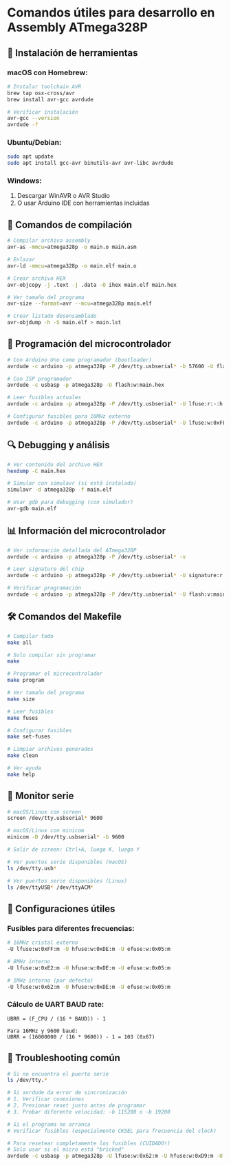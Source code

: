 # Comandos útiles para desarrollo en Assembly ATmega328P

## 🔧 Instalación de herramientas

### macOS con Homebrew:
```bash
# Instalar toolchain AVR
brew tap osx-cross/avr
brew install avr-gcc avrdude

# Verificar instalación
avr-gcc --version
avrdude -?
```

### Ubuntu/Debian:
```bash
sudo apt update
sudo apt install gcc-avr binutils-avr avr-libc avrdude
```

### Windows:
1. Descargar WinAVR o AVR Studio
2. O usar Arduino IDE con herramientas incluidas

## 💾 Comandos de compilación

```bash
# Compilar archivo assembly
avr-as -mmcu=atmega328p -o main.o main.asm

# Enlazar
avr-ld -mmcu=atmega328p -o main.elf main.o

# Crear archivo HEX
avr-objcopy -j .text -j .data -O ihex main.elf main.hex

# Ver tamaño del programa
avr-size --format=avr --mcu=atmega328p main.elf

# Crear listado desensamblado
avr-objdump -h -S main.elf > main.lst
```

## 📡 Programación del microcontrolador

```bash
# Con Arduino Uno como programador (bootloader)
avrdude -c arduino -p atmega328p -P /dev/tty.usbserial* -b 57600 -U flash:w:main.hex

# Con ISP programador
avrdude -c usbasp -p atmega328p -U flash:w:main.hex

# Leer fusibles actuales
avrdude -c arduino -p atmega328p -P /dev/tty.usbserial* -U lfuse:r:-:h -U hfuse:r:-:h -U efuse:r:-:h

# Configurar fusibles para 16MHz externo
avrdude -c arduino -p atmega328p -P /dev/tty.usbserial* -U lfuse:w:0xFF:m -U hfuse:w:0xDE:m -U efuse:w:0x05:m
```

## 🔍 Debugging y análisis

```bash
# Ver contenido del archivo HEX
hexdump -C main.hex

# Simular con simulavr (si está instalado)
simulavr -d atmega328p -f main.elf

# Usar gdb para debugging (con simulador)
avr-gdb main.elf
```

## 📊 Información del microcontrolador

```bash
# Ver información detallada del ATmega328P
avrdude -c arduino -p atmega328p -P /dev/tty.usbserial* -v

# Leer signature del chip
avrdude -c arduino -p atmega328p -P /dev/tty.usbserial* -U signature:r:-:h

# Verificar programación
avrdude -c arduino -p atmega328p -P /dev/tty.usbserial* -U flash:v:main.hex
```

## 🛠️ Comandos del Makefile

```bash
# Compilar todo
make all

# Solo compilar sin programar
make

# Programar el microcontrolador
make program

# Ver tamaño del programa
make size

# Leer fusibles
make fuses

# Configurar fusibles
make set-fuses

# Limpiar archivos generados
make clean

# Ver ayuda
make help
```

## 📱 Monitor serie

```bash
# macOS/Linux con screen
screen /dev/tty.usbserial* 9600

# macOS/Linux con minicom
minicom -D /dev/tty.usbserial* -b 9600

# Salir de screen: Ctrl+A, luego K, luego Y

# Ver puertos serie disponibles (macOS)
ls /dev/tty.usb*

# Ver puertos serie disponibles (Linux)
ls /dev/ttyUSB* /dev/ttyACM*
```

## 🎯 Configuraciones útiles

### Fusibles para diferentes frecuencias:

```bash
# 16MHz cristal externo
-U lfuse:w:0xFF:m -U hfuse:w:0xDE:m -U efuse:w:0x05:m

# 8MHz interno
-U lfuse:w:0xE2:m -U hfuse:w:0xDE:m -U efuse:w:0x05:m

# 1MHz interno (por defecto)
-U lfuse:w:0x62:m -U hfuse:w:0xDE:m -U efuse:w:0x05:m
```

### Cálculo de UART BAUD rate:
```
UBRR = (F_CPU / (16 * BAUD)) - 1

Para 16MHz y 9600 baud:
UBRR = (16000000 / (16 * 9600)) - 1 = 103 (0x67)
```

## 🚨 Troubleshooting común

```bash
# Si no encuentra el puerto serie
ls /dev/tty.*

# Si avrdude da error de sincronización
# 1. Verificar conexiones
# 2. Presionar reset justo antes de programar
# 3. Probar diferente velocidad: -b 115200 o -b 19200

# Si el programa no arranca
# Verificar fusibles (especialmente CKSEL para frecuencia del clock)

# Para resetear completamente los fusibles (CUIDADO!)
# Solo usar si el micro está "bricked"
avrdude -c usbasp -p atmega328p -U lfuse:w:0x62:m -U hfuse:w:0xD9:m -U efuse:w:0xFF:m
```
